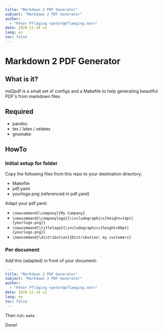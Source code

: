 ```yaml
---
title: "Markdown 2 PDF Generator"
subject: "Markdown 2 PDF Generator"
author:
  - "Peter Pfläging <peter@pflaeging.net>"
date: 2020-11-24 v1
lang: en
toc: false
---
```

# Markdown 2 PDF Generator

## What is it?

md2pdf is a small set of configs and a Makefile to help generating beautiful PDF's from markdown files.

## Required

- pandoc
- tex / latex / xelatex
- gnumake

## HowTo

### Initial setup for folder

Copy the following files from this repo to your destination directory:

- Makefile
- pdf.yaml
- yourlogo.png (referenced in pdf.yaml)

Adapt your pdf.yaml:

- `\newcommand{\company}{My Company}`
- `\newcommand{\companylogo}{\includegraphics[height=14pt]{yourlogo.png}}`
- `\newcommand{\titlelogo}{\includegraphics[height=60pt]{yourlogo.png}}`
- `\newcommand{\distribution}{Distribution: my customers}`

### Per document

Add this (adapted) in front of your document:

```yaml
---
title: "Markdown 2 PDF Generator"
subject: "Markdown 2 PDF Generator"
author:
  - "Peter Pfläging <peter@pflaeging.net>"
date: 2020-11-24 v1
lang: en
toc: false
---
```

Then run: `make`

Done!